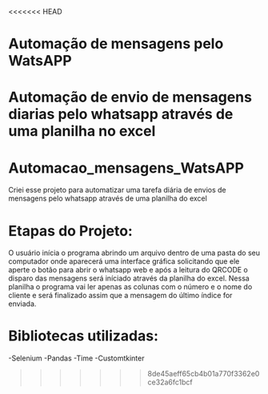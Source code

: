 <<<<<<< HEAD
# Automação de mensagens pelo WatsAPP
 Automação de envio de mensagens diarias pelo whatsapp através de uma planilha no excel
=======
# Automacao_mensagens_WatsAPP
Criei esse projeto para automatizar uma tarefa diária de envios de mensagens pelo whatsapp através de uma planilha do excel

# Etapas do Projeto:
O usuário inícia o programa abrindo um arquivo dentro de uma pasta do seu computador onde aparecerá uma interface gráfica solicitando que ele aperte o botão para abrir o whatsapp web e após a leitura do QRCODE o disparo das mensagens será iníciado através da planilha do excel. Nessa planilha o programa vai ler apenas as colunas com o número e o nome do cliente e será finalizado assim que a mensagem do último índice for enviada.

# Bibliotecas utilizadas:
-Selenium
-Pandas
-Time
-Customtkinter
>>>>>>> 8de45aeff65cb4b01a770f3362e0ce32a6fc1bcf
